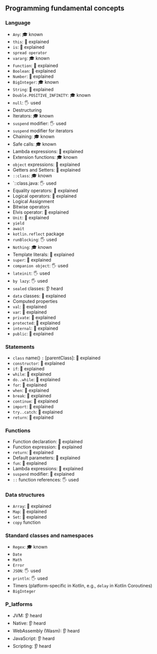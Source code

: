 ## Programming fundamental concepts

### Language
- `Any`: 🎓 known
- `this`: 🙋 explained
- `is`: 🙋 explained
- `spread operator`
- `vararg`: 🎓 known
- `Function`: 🙋 explained
- `Boolean`: 🙋 explained
- `Number`: 🙋 explained
- `BigInteger`: 🎓 known
- `String`: 🙋 explained
- `Double.POSITIVE_INFINITY`: 🎓 known
- `null`: 🖐️ used
- Destructuring
- Iterators: 🎓 known
- `suspend` modifier: 🖐️ used
- `suspend` modifier for iterators
- Chaining: 🎓 known
- Safe calls: 🎓 known
- Lambda expressions: 🙋 explained
- Extension functions: 🎓 known
- `object` expressions: 🙋 explained
- Getters and Setters: 🙋 explained
- `::class`: 🎓 known
- `::class.java: 🖐️ used
- Equality operators: 🙋 explained
- Logical operators: 🙋 explained
- Logical Assignment
- Bitwise operators
- Elvis operator: 🙋 explained
- `Unit`: 🙋 explained
- `yield`
- `await`
- `kotlin.reflect` package
- `runBlocking`: 🖐️ used
- `Nothing`: 🎓 known
- Template literals: 🙋 explained
- `super`: 🙋 explained
- `companion object`: 🖐️ used
- `lateinit`: 🖐️ used
- `by lazy`: 🖐️ used
- `sealed` classes: 👂 heard
- `data` classes: 🙋 explained
- Computed properties
- `val`: 🙋 explained
- `var`: 🙋 explained
- `private`: 🙋 explained
- `protected`: 🙋 explained
- `internal`: 🙋 explained
- `public`: 🙋 explained

### Statements
- `class` name() `:` [parentClass]: 🙋 explained
- `constructor`: 🙋 explained
- `if`: 🙋 explained
- `while`: 🙋 explained
- `do..while`: 🙋 explained
- `for`: 🙋 explained
- `when`: 🙋 explained
- `break`: 🙋 explained
- `continue`: 🙋 explained
- `import`: 🙋 explained
- `try..catch`: 🙋 explained
- `return`: 🙋 explained

### Functions
- Function declaration: 🙋 explained
- Function expression: 🙋 explained
- `return`: 🙋 explained
- Default parameters: 🙋 explained
- `fun`: 🙋 explained
- Lambda expressions: 🙋 explained
- `suspend` modifier: 🙋 explained
- `::` function references: 🖐️ used

### Data structures
- `Array`: 🙋 explained
- `Map`: 🙋 explained
- `Set`: 🙋 explained
- `copy` function

### Standard classes and namespaces
- `Regex`: 🎓 known
- `Date`
- `Math`
- `Error`
- `JSON`: 🖐️ used
- `println`: 🖐️ used
- Timers (platform-specific in Kotlin, e.g., `delay` in Kotlin Coroutines)
- `BigInteger`

### P_latforms
- JVM: 👂 heard
- Native: 👂 heard
- WebAssembly (Wasm): 👂 heard
- JavaScript: 👂 heard
- Scripting: 👂 heard
